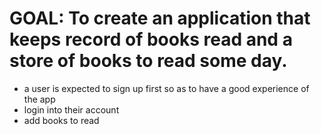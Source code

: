 # GOAL: To create an application that keeps record of books read and  a store of books to read some day.
- a user is expected to sign up first so as to have a good experience of the app
- login into their account
- add books to read
